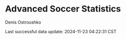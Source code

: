 # Advanced Soccer Statistics
Denis Ostroushko

<!-- gfm -->

Last successful data update: 2024-11-23 04:22:31 CST
